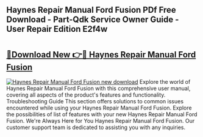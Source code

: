 ## Haynes Repair Manual Ford Fusion PDf Free Download - Part-Qdk Service Owner Guide - User Repair Edition E2f4w

# <h2><a href="http://bc70899.oget.top/?id=Haynes+Repair+Manual+Ford+Fusion">🔗Download New 👉🔴 Haynes Repair Manual Ford Fusion</a></h2>

[![Haynes Repair Manual Ford Fusion new download](https://i.imgur.com/5g1atiW.png)](http://bc70899.oget.top/?id=Haynes+Repair+Manual+Ford+Fusion)
Explore the world of Haynes Repair Manual Ford Fusion with this comprehensive user manual, covering all aspects of the product's features and functionality. Troubleshooting Guide This section offers solutions to common issues encountered while using your Haynes Repair Manual Ford Fusion. Explore the possibilities of list of features with your new Haynes Repair Manual Ford Fusion. We're Always Here for You Haynes Repair Manual Ford Fusion. Our customer support team is dedicated to assisting you with any inquiries.
